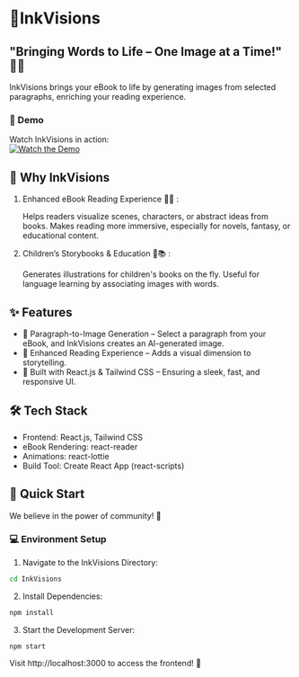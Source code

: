 
# 📖InkVisions
## "Bringing Words to Life – One Image at a Time!" 🎨📖

InkVisions brings your eBook to life by generating images from selected paragraphs, enriching your reading experience.

### 🎥 Demo  

Watch InkVisions in action:  
[![Watch the Demo](https://img.youtube.com/vi/eGSUvfVt3k4/0.jpg)](https://www.youtube.com/watch?v=eGSUvfVt3k4)  


## 📌 Why InkVisions
1. Enhanced eBook Reading Experience 📖🎨 :

   Helps readers visualize scenes, characters, or abstract ideas from books.
Makes reading more immersive, especially for novels, fantasy, or educational content.
2. Children’s Storybooks & Education 🧒📚 :

   Generates illustrations for children's books on the fly.
Useful for language learning by associating images with words.
## ✨ Features

-  📒 Paragraph-to-Image Generation – Select a paragraph from your eBook, and InkVisions creates an AI-generated image.
- 🔖 Enhanced Reading Experience – Adds a visual dimension to storytelling.
- 🌟 Built with React.js & Tailwind CSS – Ensuring a sleek, fast, and responsive UI.

## 🛠️ Tech Stack
- Frontend: React.js, Tailwind CSS
- eBook Rendering: react-reader
- Animations: react-lottie
- Build Tool: Create React App (react-scripts)

## 🚀 Quick Start
We believe in the power of community! 🚀

### 💻 Environment Setup
1. Navigate to the InkVisions Directory:
```bash
cd InkVisions
```

2. Install  Dependencies:
```bash
npm install
```
3. Start the Development Server:
```bash
npm start
```
Visit http://localhost:3000 to access the frontend! 🎉

